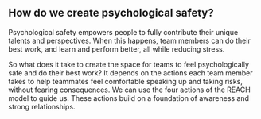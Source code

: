 ## How do we create psychological safety?

Psychological safety empowers people to fully contribute their unique talents and perspectives. When this happens, team members can do their best work, and learn and perform better, all while reducing stress.

So what does it take to create the space for teams to feel psychologically safe and do their best work? It depends on the actions each team member takes to help teammates feel comfortable speaking up and taking risks, without fearing consequences. We can use the four actions of the REACH model to guide us. These actions build on a foundation of awareness and strong relationships.
